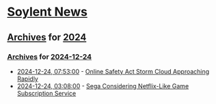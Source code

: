 # [Soylent News](../../../README.md)

## [Archives](../../index.md) for [2024](../index.md)

### [Archives](../../index.md) for [2024-12-24](index.md)

* [2024-12-24, 07:53:00](https://soylentnews.org/article.pl?sid=24/12/23/0051244&from=rss) - [Online Safety Act Storm Cloud Approaching Rapidly](https://soylentnews.org/article.pl?sid=24/12/23/0051244&from=rss)
* [2024-12-24, 03:08:00](https://soylentnews.org/article.pl?sid=24/12/23/0030210&from=rss) - [Sega Considering Netflix-Like Game Subscription Service](https://soylentnews.org/article.pl?sid=24/12/23/0030210&from=rss)
